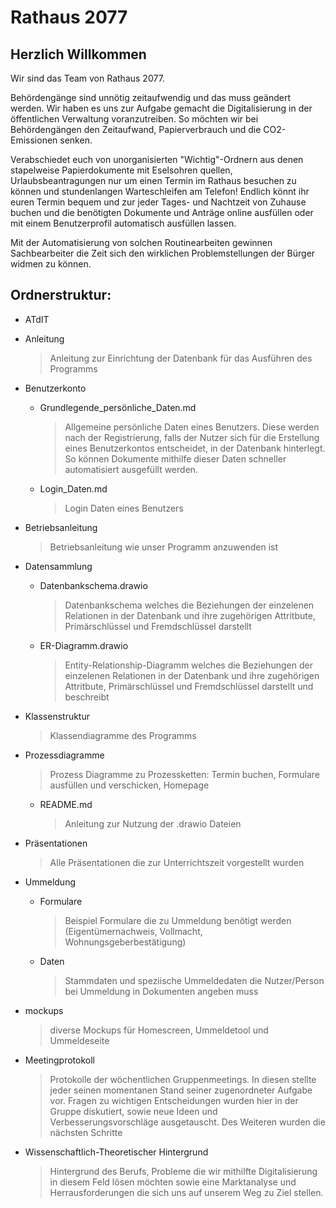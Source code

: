<h1>Rathaus 2077</h1>

<h2>Herzlich Willkommen</h2>

Wir sind das Team von Rathaus 2077.

Behördengänge sind unnötig zeitaufwendig und das muss geändert werden. Wir haben es uns zur Aufgabe gemacht die Digitalisierung in der öffentlichen Verwaltung voranzutreiben. So möchten wir bei Behördengängen den Zeitaufwand, Papierverbrauch und die CO2-Emissionen senken.

Verabschiedet euch von unorganisierten "Wichtig"-Ordnern aus denen stapelweise Papierdokumente mit Eselsohren quellen, Urlaubsbeantragungen nur um einen Termin im Rathaus besuchen zu können und stundenlangen Warteschleifen am Telefon! Endlich könnt ihr euren Termin bequem und zur jeder Tages- und Nachtzeit von Zuhause buchen und die benötigten Dokumente und Anträge online ausfüllen oder mit einem Benutzerprofil automatisch ausfüllen lassen.

Mit der Automatisierung von solchen Routinearbeiten gewinnen Sachbearbeiter die Zeit sich den wirklichen Problemstellungen der Bürger widmen zu können.


<h2>Ordnerstruktur:</h2>

- ATdIT

- Anleitung
	> Anleitung zur Einrichtung der Datenbank für das Ausführen des Programms
  
- Benutzerkonto  
	- Grundlegende_persönliche_Daten.md
		> Allgemeine persönliche Daten eines Benutzers. Diese werden nach der Registrierung, falls der Nutzer sich für die Erstellung eines Benutzerkontos entscheidet, in der Datenbank hinterlegt. So können Dokumente mithilfe dieser Daten schneller automatisiert ausgefüllt werden.
 	- Login_Daten.md
  		> Login Daten eines Benutzers 

- Betriebsanleitung
	> Betriebsanleitung wie unser Programm anzuwenden ist
  
- Datensammlung
	- Datenbankschema.drawio
		> Datenbankschema welches die Beziehungen der einzelenen Relationen in der Datenbank und ihre zugehörigen Attritbute, Primärschlüssel und Fremdschlüssel darstellt
	- ER-Diagramm.drawio
		> Entity-Relationship-Diagramm welches die Beziehungen der einzelenen Relationen in der Datenbank und ihre zugehörigen Attritbute, Primärschlüssel und Fremdschlüssel darstellt und beschreibt

- Klassenstruktur
	> Klassendiagramme des Programms

- Prozessdiagramme
	> Prozess Diagramme zu Prozessketten: Termin buchen, Formulare ausfüllen und verschicken, Homepage
	- README.md
		> Anleitung zur Nutzung der .drawio Dateien 

- Präsentationen
	> Alle Präsentationen die zur Unterrichtszeit vorgestellt wurden

- Ummeldung
	- Formulare
		> Beispiel Formulare die zu Ummeldung benötigt werden (Eigentümernachweis, Vollmacht, Wohnungsgeberbestätigung)
	- Daten 
		> Stammdaten und speziische Ummeldedaten die Nutzer/Person bei Ummeldung in Dokumenten angeben muss

- mockups
	> diverse Mockups für Homescreen, Ummeldetool und Ummeldeseite

- Meetingprotokoll
	> Protokolle der wöchentlichen Gruppenmeetings. In diesen stellte jeder seinen momentanen Stand seiner zugenordneter Aufgabe vor. Fragen zu wichtigen Entscheidungen wurden hier in der Gruppe diskutiert, sowie neue Ideen und Verbesserungsvorschläge ausgetauscht. Des Weiteren wurden die nächsten Schritte 
	
- Wissenschaftlich-Theoretischer Hintergrund
	> Hintergrund des Berufs, Probleme die wir mithilfte Digitalisierung in diesem Feld lösen möchten sowie eine Marktanalyse und Herrausforderungen die sich uns auf unserem Weg zu Ziel stellen.
			
